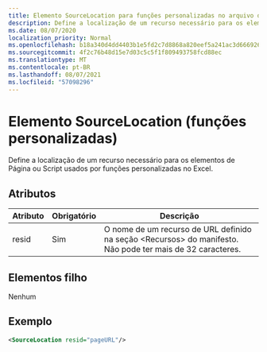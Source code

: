 ```yaml
---
title: Elemento SourceLocation para funções personalizadas no arquivo de manifesto
description: Define a localização de um recurso necessário para os elementos de Página ou Script usados por funções personalizadas no Excel.
ms.date: 08/07/2020
localization_priority: Normal
ms.openlocfilehash: b18a340d4dd4403b1e5fd2c7d8868a820eef5a241ac3d666926d8f2cb49fcc09
ms.sourcegitcommit: 4f2c76b48d15e7d03c5c5f1f809493758fcd88ec
ms.translationtype: MT
ms.contentlocale: pt-BR
ms.lasthandoff: 08/07/2021
ms.locfileid: "57098296"
---
```

# <a name="sourcelocation-element-custom-functions"></a>Elemento SourceLocation (funções personalizadas)

Define a localização de um recurso necessário para os elementos de Página ou Script usados por funções personalizadas no Excel.

## <a name="attributes"></a>Atributos

| Atributo | Obrigatório | Descrição                                                                          |
|-----------|----------|--------------------------------------------------------------------------------------|
| resid     | Sim      | O nome de um recurso de URL definido na seção &lt;Recursos&gt; do manifesto. Não pode ter mais de 32 caracteres. |

## <a name="child-elements"></a>Elementos filho

Nenhum

## <a name="example"></a>Exemplo

```xml
<SourceLocation resid="pageURL"/>
```
